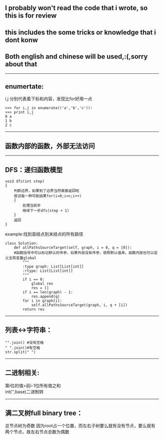 ## I probably won't read the code that i wrote, so this is for review
## this includes the some tricks or knowledge that i dont konw  
## Both english and chinese will be used,:(,sorry about that
--------------------------------------------


## enumertate:  
i,j 分别代表着下标和内容，发现比for好用一点
```
>>> for i,j in enumerate(('a','b','c')):
>>> print i,j
0 a
1 b
2 c
```
---------------------  
## 函数内部的函数，外部无法访问  
--------------------
## DFS：递归函数模型  
```
void dfs(int step)
{
    判断边界，如果到了边界当然直接返回啦
    尝试每一种可能结果for(i=0;i<n;i++)
    {
        处理当前步
        继续下一步dfs(step + 1)
    }
    返回
}
```
example:找到首结点到末结点的所有路径    
```
class Solution:
    def allPathsSourceTarget(self, graph, i = 0, q = [0]):
    #函数括号中可以标记默认的传参，如果外部没有传参，依照默认值来。函数内部也可以定义全局变量global
        """
        :type graph: List[List[int]]
        :rtype: List[List[int]]
        """
        if i == 0: 
            global res
            res = []
        if i == len(graph) - 1: 
            res.append(q)
        for i in graph[i]: 
            self.allPathsSourceTarget(graph, i, q + [i])
        return res
```
--------------------
## 列表<->字符串：  
```
"".join() #没有空格  
" ".join()#有空格
str.split(" ")
```
-------------------
## 二进制相关:  
第i位的值>前i-1位所有值之和  
int('',base)二进制转

------------------------
## 满二叉树full binary tree：
总节点树为奇数
因为root占一个位置，而左右子树要么就有没有节点，要么就有两个节点，故左右节点总数为偶数